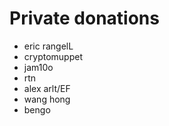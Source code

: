 # Private donations

- eric rangelL
- cryptomuppet
- jam10o
- rtn
- alex arlt/EF
- wang hong
- bengo

